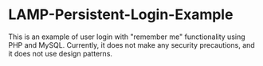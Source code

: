 # LAMP-Persistent-Login-Example
This is an example of user login with "remember me" functionality using PHP and MySQL. Currently, it does not make any security precautions, and it does not use design patterns.

